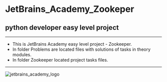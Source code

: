 # JetBrains_Academy_Zookeper
## python developer easy level project

---
<ul>
<li>This is JetBrains Academy easy level project - Zookeeper. </li>

<li>In folder Problems are located files with solutions of tasks in theory modules. </li>

<li>In folder Zookeeper located project tasks files.</li>
</ul>

---

![jetbrains_academy_logo](https://blog.jetbrains.com/wp-content/uploads/2020/03/Banner.png)
